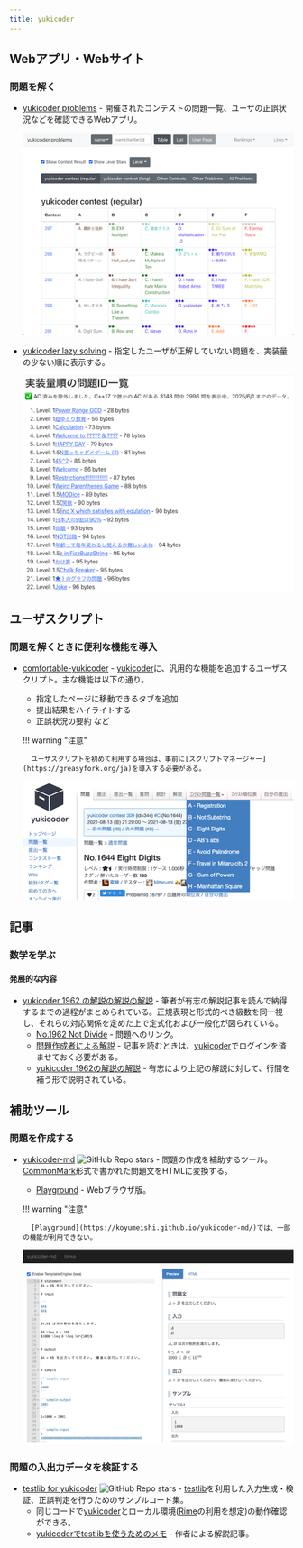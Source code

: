 ```yaml
---
title: yukicoder
---
```


## Webアプリ・Webサイト

### 問題を解く

- [yukicoder problems](https://iilj.github.io/yukicoder-problems/#/table/) - 開催されたコンテストの問題一覧、ユーザの正誤状況などを確認できるWebアプリ。

    <div align="center">
      <img loading = "lazy" src="../../images/related_contest_sites/yukicoder/yukicoder_problems.png" alt="yukicoder problems">
    </div>

- [yukicoder lazy solving](https://maruoka842.github.io/yukicoder-lazy-solving/) - 指定したユーザが正解していない問題を、実装量の少ない順に表示する。

    <div align="center">
      <img loading="lazy" src="../../images/related_contest_sites/yukicoder/yukicoder_lazy_solving.png" alt="yukicoder lazy solving">
    </div>

## ユーザスクリプト

### 問題を解くときに便利な機能を導入

- [comfortable-yukicoder](https://greasyfork.org/ja/scripts/431129-comfortable-yukicoder) - [yukicoder](https://yukicoder.me/)に、汎用的な機能を追加するユーザスクリプト。主な機能は以下の通り。
    - 指定したページに移動できるタブを追加
    - 提出結果をハイライトする
    - 正誤状況の要約 など

    !!! warning "注意"

        ユーザスクリプトを初めて利用する場合は、事前に[スクリプトマネージャー](https://greasyfork.org/ja)を導入する必要がある。

    <div align="center">
      <img loading = "lazy" src="../../images/related_contest_sites/yukicoder/comfortable_yukicoder.png" alt="comfortable yukicoder">
    </div>

## 記事

### 数学を学ぶ

#### 発展的な内容

- [yukicoder 1962 の解説の解説の解説](https://koba-e964.hatenablog.com/entry/2024/04/15/230008) - 筆者が有志の解説記事を読んで納得するまでの過程がまとめられている。正規表現と形式的べき級数を同一視し、それらの対応関係を定めた上で定式化および一般化が図られている。
    - [No.1962 Not Divide](https://yukicoder.me/problems/no/1962) - 問題へのリンク。
    - [問題作成者による解説](https://yukicoder.me/problems/no/1962/editorial) - 記事を読むときは、[yukicoder](https://yukicoder.me/)でログインを済ませておく必要がある。
    - [yukicoder 1962の解説の解説](https://sugarknri.hatenablog.com/entry/2022/06/08/180533) - 有志により上記の解説に対して、行間を補う形で説明されている。

## 補助ツール

### 問題を作成する

- [yukicoder-md](https://github.com/koyumeishi/yukicoder-md) ![GitHub Repo stars](https://img.shields.io/github/stars/koyumeishi/yukicoder-md?style=plastic) - 問題の作成を補助するツール。[CommonMark](https://commonmark.org/)形式で書かれた問題文をHTMLに変換する。
    - [Playground](https://koyumeishi.github.io/yukicoder-md/) - Webブラウザ版。

    !!! warning "注意"

        [Playground](https://koyumeishi.github.io/yukicoder-md/)では、一部の機能が利用できない。

    <div align="center">
      <img loading = "lazy" src="../../images/related_contest_sites/yukicoder/yukicoder_md.png" alt="yukicoder md">
    </div>

### 問題の入出力データを検証する

- [testlib for yukicoder](https://github.com/riantkb/testlib_for_yukicoder) ![GitHub Repo stars](https://img.shields.io/github/stars/riantkb/testlib_for_yukicoder?style=plastic) - [testlib](https://github.com/MikeMirzayanov/testlib)を利用した入力生成・検証、正誤判定を行うためのサンプルコード集。
    - 同じコードで[yukicoder](https://yukicoder.me/)とローカル環境([Rime](https://github.com/icpc-jag/rime)の利用を想定)の動作確認ができる。
    - [yukicoderでtestlibを使うためのメモ](https://rian.hatenablog.jp/entry/2020/12/04/181523) - 作者による解説記事。
